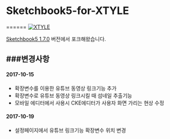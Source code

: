 # Sketchbook5-for-XTYLE
======
[![XTYLE](http://res.xtyle.co.kr/logo.png)](http://www.xtyle.co.kr)

[Sketchbook5 1.7.0](https://www.xpressengine.com/index.php?mid=download&package_id=19555903) 버전에서 포크해왔습니다.

###변경사항
------
#### 2017-10-15
- 확장변수를 이용한 유튜브 동영상 링크기능 추가
- 확장변수로 유튜브 동영상 링크시킬 때 섬네일 추출기능
- 모바일 에디터에서 사용시 CKE에디터가 사용자 화면 가리는 현상 수정

#### 2017-10-19
- 설정페이지에서 유튜브 링크기능 확장변수 위치 변경